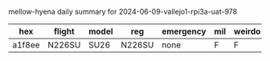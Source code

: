 mellow-hyena daily summary for 2024-06-09-vallejo1-rpi3a-uat-978

|hex|flight|model|reg|emergency|mil|weirdo|
|--|--|--|--|--|--|--|
|a1f8ee|N226SU|SU26|N226SU|none|F|F|
